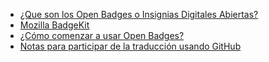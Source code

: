 * [¿Que son los Open Badges o Insignias Digitales Abiertas?](OpenBadge_Es.md)
* [Mozilla BadgeKit](MozillaBadgeKit_Es.md)
* [¿Cómo comenzar a usar Open Badges?](GetStartedWithOpenBadges_Es.md)
* [Notas para participar de la traducción usando GitHub](NotasParaLaTraduccion.md)
